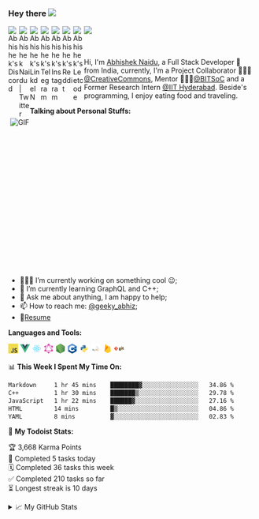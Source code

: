 ### Hey there <img src="https://media.giphy.com/media/hvRJCLFzcasrR4ia7z/giphy.gif" width="25px">
<a href="https://discord.gg/qUbApEc">
  <img align="left" alt="Abhishek's Discord" width="22px" src="https://cdn.jsdelivr.net/npm/simple-icons@v3/icons/discord.svg" />
</a>
<a href="https://twitter.com/geeky_abhiz">
  <img align="left" alt="Abhishek Naidu | Twitter" width="22px" src="https://cdn.jsdelivr.net/npm/simple-icons@v3/icons/twitter.svg" />
</a>
<a href="https://www.linkedin.com/in/abhisheknaiidu/">
  <img align="left" alt="Abhishek's LinkdeIN" width="22px" src="https://cdn.jsdelivr.net/npm/simple-icons@v3/icons/linkedin.svg" />
</a>
<a href="https://t.me/abhisheknaiidu">
  <img align="left" alt="Abhishek's Telegram" width="22px" src="https://cdn.jsdelivr.net/npm/simple-icons@v3/icons/telegram.svg" />
</a>
<a href="https://www.instagram.com/abhisheknaiidu/">
  <img align="left" alt="Abhishek's Instagram" width="22px" src="https://cdn.jsdelivr.net/npm/simple-icons@v3/icons/instagram.svg" />
</a>
<a href="https://www.reddit.com/user/geekyabhi/">
  <img align="left" alt="Abhishek's Reddit" width="22px" src="https://cdn.jsdelivr.net/npm/simple-icons@v3/icons/reddit.svg" />
</a>
<a href="https://leetcode.com/abhisheknaiidu/">
  <img align="left" alt="Abhishek's Leetcode" width="22px" src="https://cdn.jsdelivr.net/npm/simple-icons@v3/icons/leetcode.svg" />
</a>

![](https://visitor-badge.glitch.me/badge?page_id=abhisheknaiidu.abhisheknaiidu)

<br />

Hi, I'm [Abhishek Naidu](https://blog.abhisheknaidu.tech/), a Full Stack Developer 🚀 from India, currently, I'm a Project Collaborator 🙍🏽‍♂️ [@CreativeCommons](https://opensource.creativecommons.org/community/community-team/members/), Mentor 👨🏽‍💼[@BITSoC](https://github.com/BITSoC) and a Former Research Intern [@IIT Hyderabad](https://iith.ac.in/). Beside's programming, I enjoy eating food and traveling.

  <img align="right" alt="GIF" src="https://github.com/abhisheknaiidu/abhisheknaiidu/blob/master/code.gif?raw=true" width="500" height="320" />
  
**Talking about Personal Stuffs:**

- 👨🏽‍💻 I’m currently working on something cool :wink:;
- 🌱 I’m currently learning GraphQL and C++; 
- 💬 Ask me about anything, I am happy to help;
- 📫 How to reach me: [@geeky_abhiz](https://twitter.com/geeky_abhiz);
- 📝[Resume](https://drive.google.com/file/d/10GKdScol1BXsMQmSVO30rswZ8lqkakmy/view)

**Languages and Tools:**  

<code><img height="20" src="https://raw.githubusercontent.com/github/explore/80688e429a7d4ef2fca1e82350fe8e3517d3494d/topics/javascript/javascript.png"></code>
<code><img height="20" src="https://raw.githubusercontent.com/github/explore/80688e429a7d4ef2fca1e82350fe8e3517d3494d/topics/vue/vue.png"></code>
<code><img height="20" src="https://raw.githubusercontent.com/github/explore/80688e429a7d4ef2fca1e82350fe8e3517d3494d/topics/react/react.png"></code>
<code><img height="20" src="https://raw.githubusercontent.com/github/explore/5c058a388828bb5fde0bcafd4bc867b5bb3f26f3/topics/graphql/graphql.png"></code>
<code><img height="20" src="https://raw.githubusercontent.com/github/explore/80688e429a7d4ef2fca1e82350fe8e3517d3494d/topics/nodejs/nodejs.png"></code>
<code><img height="20" src="https://raw.githubusercontent.com/github/explore/80688e429a7d4ef2fca1e82350fe8e3517d3494d/topics/cpp/cpp.png"></code>
<code><img height="20" src="https://raw.githubusercontent.com/github/explore/80688e429a7d4ef2fca1e82350fe8e3517d3494d/topics/python/python.png"></code>
<code><img height="20" src="https://raw.githubusercontent.com/github/explore/80688e429a7d4ef2fca1e82350fe8e3517d3494d/topics/mysql/mysql.png"></code>
<code><img height="20" src="https://raw.githubusercontent.com/github/explore/80688e429a7d4ef2fca1e82350fe8e3517d3494d/topics/firebase/firebase.png"></code>
<code><img height="20" src="https://raw.githubusercontent.com/github/explore/80688e429a7d4ef2fca1e82350fe8e3517d3494d/topics/git/git.png"></code>

📊 **This Week I Spent My Time On:**
<!--START_SECTION:waka-->
```text
Markdown     1 hr 45 mins    ████████▓░░░░░░░░░░░░░░░░   34.86 % 
C++          1 hr 30 mins    ███████▒░░░░░░░░░░░░░░░░░   29.78 % 
JavaScript   1 hr 22 mins    ██████▓░░░░░░░░░░░░░░░░░░   27.16 % 
HTML         14 mins         █▒░░░░░░░░░░░░░░░░░░░░░░░   04.86 % 
YAML         8 mins          ▓░░░░░░░░░░░░░░░░░░░░░░░░   02.83 % 
```
<!--END_SECTION:waka-->

🚧 **My Todoist Stats:**
<!-- TODO-IST:START -->
🏆  3,668 Karma Points           
🌸  Completed 5 tasks today           
🗓  Completed 36 tasks this week           
✅  Completed 210 tasks so far           
⏳  Longest streak is 10 days
<!-- TODO-IST:END -->


<details>
<summary>📈 My GitHub Stats</summary>

<p align="center"> <img src="https://github-readme-stats.vercel.app/api?username=abhisheknaiidu&show_icons=true&theme=gotham" alt="abhisheknaiidu" />

</details>




